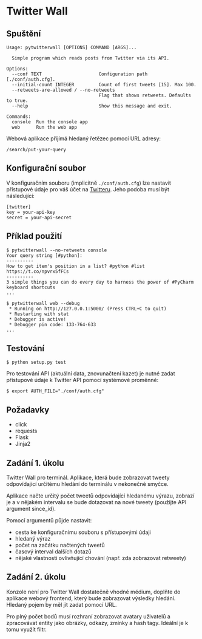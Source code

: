 # Twitter Wall

## Spuštění

```
Usage: pytwitterwall [OPTIONS] COMMAND [ARGS]...

  Simple program which reads posts from Twitter via its API.

Options:
  --conf TEXT                     Configuration path [./conf/auth.cfg].
  --initial-count INTEGER         Count of first tweets [15]. Max 100.
  --retweets-are-allowed / --no-retweets
                                  Flag that shows retweets. Defaults to true.
  --help                          Show this message and exit.

Commands:
  console  Run the console app
  web      Run the web app
```

Webová aplikace příjímá hledaný řetězec pomocí URL adresy:

```
/search/put-your-query
```

## Konfigurační soubor

V konfiguračním souboru (implicitně `./conf/auth.cfg`) lze nastavit přístupové údaje pro váš účet na [Twitteru](https://twitter.com/). Jeho podoba musí být následující:

```
[twitter]
key = your-api-key
secret = your-api-secret
```

## Příklad použití

```
$ pytwitterwall --no-retweets console
Your query string [#python]:
----------
How to get item's position in a list? #python #list https://t.co/npvrx5fFCs
----------
3 simple things you can do every day to harness the power of #PyCharm keyboard shortcuts
...
```

```
$ pytwitterwall web --debug
 * Running on http://127.0.0.1:5000/ (Press CTRL+C to quit)
 * Restarting with stat
 * Debugger is active!
 * Debugger pin code: 133-764-633
...
```

## Testování

```
$ python setup.py test
```

Pro testování API (aktuální data, znovunačtení kazet) je nutné zadat přístupové údaje k Twitter API pomocí systémové proměnné:

```
$ export AUTH_FILE="./conf/auth.cfg"
```

## Požadavky

* click
* requests
* Flask
* Jinja2

## Zadání 1. úkolu

Twitter Wall pro terminál. Aplikace, která bude zobrazovat tweety odpovídající určitému hledání do terminálu v nekonečné smyčce.

Aplikace načte určitý počet tweetů odpovídající hledanému výrazu, zobrazí je a v nějakém intervalu se bude dotazovat na nové tweety (použijte API argument since_id).

Pomocí argumentů půjde nastavit:

* cesta ke konfiguračnímu souboru s přístupovými údaji
* hledaný výraz
* počet na začátku načtených tweetů
* časový interval dalších dotazů
* nějaké vlastnosti ovlivňující chování (např. zda zobrazovat retweety)

## Zadání 2. úkolu

Konzole není pro Twitter Wall dostatečně vhodné médium, doplňte do aplikace webový frontend, který bude zobrazovat výsledky hledání. Hledaný pojem by měl jít zadat pomocí URL.

Pro plný počet bodů musí rozhraní zobrazovat avatary uživatelů a zpracovávat entity jako obrázky, odkazy, zmínky a hash tagy. Ideální je k tomu využít filtr.